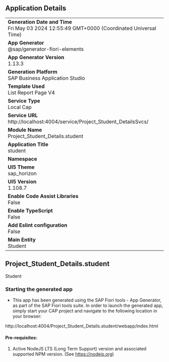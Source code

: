 ## Application Details
|               |
| ------------- |
|**Generation Date and Time**<br>Fri May 03 2024 12:55:49 GMT+0000 (Coordinated Universal Time)|
|**App Generator**<br>@sap/generator-fiori-elements|
|**App Generator Version**<br>1.13.3|
|**Generation Platform**<br>SAP Business Application Studio|
|**Template Used**<br>List Report Page V4|
|**Service Type**<br>Local Cap|
|**Service URL**<br>http://localhost:4004/service/Project_Student_DetailsSvcs/
|**Module Name**<br>Project_Student_Details.student|
|**Application Title**<br>student|
|**Namespace**<br>|
|**UI5 Theme**<br>sap_horizon|
|**UI5 Version**<br>1.108.7|
|**Enable Code Assist Libraries**<br>False|
|**Enable TypeScript**<br>False|
|**Add Eslint configuration**<br>False|
|**Main Entity**<br>Student|

## Project_Student_Details.student

Student

### Starting the generated app

-   This app has been generated using the SAP Fiori tools - App Generator, as part of the SAP Fiori tools suite.  In order to launch the generated app, simply start your CAP project and navigate to the following location in your browser:

http://localhost:4004/Project_Student_Details.student/webapp/index.html

#### Pre-requisites:

1. Active NodeJS LTS (Long Term Support) version and associated supported NPM version.  (See https://nodejs.org)


